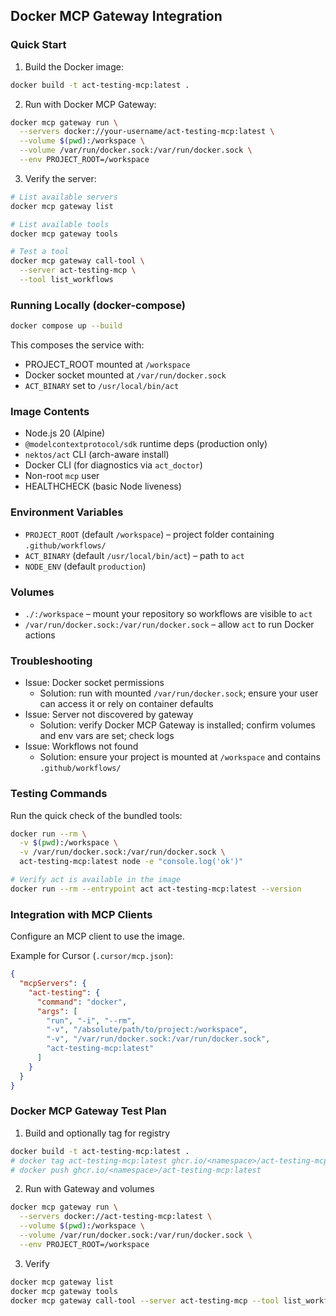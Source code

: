 ## Docker MCP Gateway Integration

### Quick Start

1. Build the Docker image:
```bash
docker build -t act-testing-mcp:latest .
```

2. Run with Docker MCP Gateway:
```bash
docker mcp gateway run \
  --servers docker://your-username/act-testing-mcp:latest \
  --volume $(pwd):/workspace \
  --volume /var/run/docker.sock:/var/run/docker.sock \
  --env PROJECT_ROOT=/workspace
```

3. Verify the server:
```bash
# List available servers
docker mcp gateway list

# List available tools
docker mcp gateway tools

# Test a tool
docker mcp gateway call-tool \
  --server act-testing-mcp \
  --tool list_workflows
```

### Running Locally (docker-compose)

```bash
docker compose up --build
```

This composes the service with:
- PROJECT_ROOT mounted at `/workspace`
- Docker socket mounted at `/var/run/docker.sock`
- `ACT_BINARY` set to `/usr/local/bin/act`

### Image Contents

- Node.js 20 (Alpine)
- `@modelcontextprotocol/sdk` runtime deps (production only)
- `nektos/act` CLI (arch-aware install)
- Docker CLI (for diagnostics via `act_doctor`)
- Non-root `mcp` user
- HEALTHCHECK (basic Node liveness)

### Environment Variables

- `PROJECT_ROOT` (default `/workspace`) – project folder containing `.github/workflows/`
- `ACT_BINARY` (default `/usr/local/bin/act`) – path to `act`
- `NODE_ENV` (default `production`)

### Volumes

- `./:/workspace` – mount your repository so workflows are visible to `act`
- `/var/run/docker.sock:/var/run/docker.sock` – allow `act` to run Docker actions

### Troubleshooting

- Issue: Docker socket permissions
  - Solution: run with mounted `/var/run/docker.sock`; ensure your user can access it or rely on container defaults
- Issue: Server not discovered by gateway
  - Solution: verify Docker MCP Gateway is installed; confirm volumes and env vars are set; check logs
- Issue: Workflows not found
  - Solution: ensure your project is mounted at `/workspace` and contains `.github/workflows/`

### Testing Commands

Run the quick check of the bundled tools:
```bash
docker run --rm \
  -v $(pwd):/workspace \
  -v /var/run/docker.sock:/var/run/docker.sock \
  act-testing-mcp:latest node -e "console.log('ok')"

# Verify act is available in the image
docker run --rm --entrypoint act act-testing-mcp:latest --version
```

### Integration with MCP Clients

Configure an MCP client to use the image.

Example for Cursor (`.cursor/mcp.json`):
```json
{
  "mcpServers": {
    "act-testing": {
      "command": "docker",
      "args": [
        "run", "-i", "--rm",
        "-v", "/absolute/path/to/project:/workspace",
        "-v", "/var/run/docker.sock:/var/run/docker.sock",
        "act-testing-mcp:latest"
      ]
    }
  }
}
```

### Docker MCP Gateway Test Plan

1) Build and optionally tag for registry
```bash
docker build -t act-testing-mcp:latest .
# docker tag act-testing-mcp:latest ghcr.io/<namespace>/act-testing-mcp:latest
# docker push ghcr.io/<namespace>/act-testing-mcp:latest
```

2) Run with Gateway and volumes
```bash
docker mcp gateway run \
  --servers docker://act-testing-mcp:latest \
  --volume $(pwd):/workspace \
  --volume /var/run/docker.sock:/var/run/docker.sock \
  --env PROJECT_ROOT=/workspace
```

3) Verify
```bash
docker mcp gateway list
docker mcp gateway tools
docker mcp gateway call-tool --server act-testing-mcp --tool list_workflows
```
